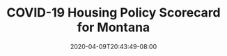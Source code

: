 ---
title: "COVID-19 Housing Policy Scorecard for Montana"
date: 2020-04-09T20:43:49-08:00
layout: single
type: covid-policy-rankings
state_abbrev: mt # use state abbreviation.
state_title: Montana
photoCredit:
hasSubnav: true
fbImage: /images/assets/el-scorecard-social-000006.png
twImage: /images/assets/el-scorecard-social-000006.png
socialDescription: COVID-19 Housing Policy Scorecard for Montana
description: See how Montana ranks in our nationwide scorecard of housing policies in response to COVID-19.
url: /covid-policy-scorecard/mt
aliases:
    - /covid-policy-scorecard/mt
    - /covid-policy-scorecard/montana
    - /es/covid-policy-scorecard/mt
    - /es/covid-policy-scorecard/montana
---